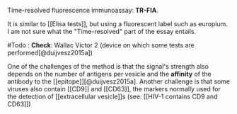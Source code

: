 Time-resolved fluorescence immunoassay: **TR-FIA**. 

It is similar to [[Elisa tests]], but using a fluorescent label such as europium. I am not sure what the "Time-resolved" part of the essay entails. 

#Todo : **Check**: Wallac Victor 2 (device on which some tests are performed[@duijvesz2015a])

One of the challenges of the method is that the signal's strength also depends on the number of antigens per vesicle and the **affinity** of the antibody to the [[epitope]][@duijvesz2015a]. Another challenge is that some viruses also contain [[CD9]] and [[CD63]], the markers normally used for the detection of [[extracellular vesicle]]s (see: [[HIV-1 contains CD9 and CD63]])
